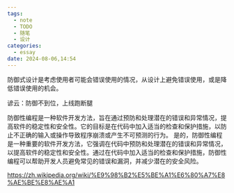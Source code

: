 ```yaml
---
tags:
  - note
  - TODO
  - 随笔
  - 设计
categories:
  - essay
date: 2024-08-06,14:54
---
```


防御式设计是考虑使用者可能会错误使用的情况，从设计上避免错误使用，或是降低错误使用的机会。

谚云：防御不到位，上线跑断腿

防御性编程是一种软件开发方法，旨在通过预防和处理潜在的错误和异常情况，提高软件的稳定性和安全性。它的目标是在代码中加入适当的检查和保护措施，以防止不正确的输入或操作导致程序崩溃或产生不可预测的行为。
是的，防御性编程是一种重要的软件开发方法，它强调在代码中预防和处理潜在的错误和异常情况，以提高软件的稳定性和安全性。通过在代码中加入适当的检查和保护措施，防御性编程可以帮助开发人员避免常见的错误和漏洞，并减少潜在的安全风险。



https://zh.wikipedia.org/wiki/%E9%98%B2%E5%BE%A1%E6%80%A7%E8%AE%BE%E8%AE%A1
